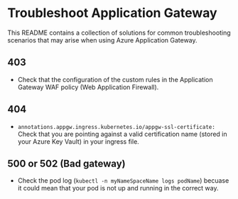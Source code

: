 # Troubleshoot Application Gateway
This README contains a collection of solutions for common troubleshooting scenarios that may arise when using Azure Application Gateway.

## 403
- Check that the configuration of the custom rules in the Application Gateway WAF policy (Web Application Firewall).

## 404
- ```annotations.appgw.ingress.kubernetes.io/appgw-ssl-certificate:``` Check that you are pointing against a valid certification name (stored in your Azure Key Vault) in your ingress file.
  
## 500 or 502 (Bad gateway)

- Check the pod log (```kubectl -n myNameSpaceName logs podName```) becuase it could mean that your pod is not up and running in the correct way.
